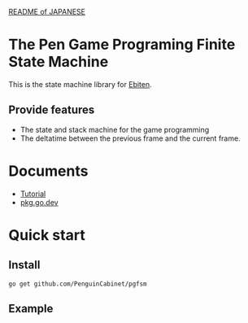 [README of JAPANESE](./README.md)
# The Pen Game Programing Finite State Machine

This is the state machine library for [Ebiten](https://ebiten.org/).
## Provide features
* The state and stack machine for the game programming
* The deltatime between the previous frame and the current frame.

# Documents
* [Tutorial](doc/Tutorial_en.md) 
* [pkg.go.dev](https://pkg.go.dev/github.com/PenguinCabinet/pgfsm)

# Quick start

## Install
```shell
go get github.com/PenguinCabinet/pgfsm
```

## Example
